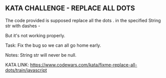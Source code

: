 ## KATA CHALLENGE - REPLACE ALL DOTS

The code provided is supposed replace all the dots . in the specified String str with dashes -

But it's not working properly.

Task:
Fix the bug so we can all go home early.

Notes:
String str will never be null.

KATA LINK: https://www.codewars.com/kata/fixme-replace-all-dots/train/javascript